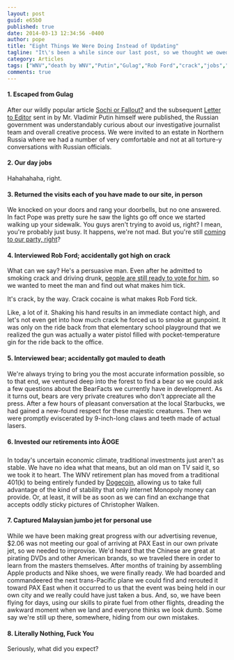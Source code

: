 ```yaml
---
layout: post
guid: e65b0
published: true
date: 2014-03-13 12:34:56 -0400
author: pope
title: "Eight Things We Were Doing Instead of Updating"
tagline: "It\'s been a while since our last post, so we thought we owed you all a bit of an explanation. Things around here have been very busy lately, and we haven\'t been keeping up with our previously rigorous post regimen. Here\'s a list of the ten most important things that have been keeping us from you all this time."
category: Articles
tags: ["WNV","death by WNV","Putin","Gulag","Rob Ford","crack","jobs","Malaysian jumbo jets","too busy masturbating","bears","Entirely Too Soon","DOGE","Dogecoin"]
comments: true 
---
```


#### 1\. Escaped from Gulag

After our wildly popular article [Sochi or Fallout?](http://warrantynowvoid.com/post/81814) and the subsequent [Letter to Editor](http://warrantynowvoid.com/post/05fbe) sent in by Mr. Vladimir Putin himself were published, the Russian government was understandably curious about our investigative journalist team and overall creative process. We were invited to an estate in Northern Russia where we had a number of very comfortable and not at all torture-y conversations with Russian officials.

#### 2\. Our day jobs

Hahahahaha, right.

#### 3\. Returned the visits each of you have made to our site, in person

We knocked on your doors and rang your doorbells, but no one answered. In fact Pope was pretty sure he saw the lights go off once we started walking up your sidewalk. You guys aren't trying to avoid us, right? I mean, you're probably just busy. It happens, we're not mad. But you're still [coming to our party, right](http://warrantynowvoid.com/post/b237d)?

#### 4\. Interviewed Rob Ford; accidentally got high on crack

What can we say? He's a persuasive man. Even after he admitted to smoking crack and driving drunk, [people are still ready to vote for him](http://warrantynowvoid.com/post/19fd6), so we wanted to meet the man and find out what makes him tick.

It's crack, by the way. Crack cocaine is what makes Rob Ford tick.

Like, a lot of it. Shaking his hand results in an immediate contact high, and let's not even get into how much crack he forced us to smoke at gunpoint. It was only on the ride back from that elementary school playground that we realized the gun was actually a water pistol filled with pocket-temperature gin for the ride back to the office.

#### 5\. Interviewed bear; accidentally got mauled to death

We're always trying to bring you the most accurate information possible, so to that end, we ventured deep into the forest to find a bear so we could ask a few questions about the BearFacts we currently have in development. As it turns out, bears are very private creatures who don't appreciate all the press. After a few hours of pleasant conversation at the local Starbucks, we had gained a new-found respect for these majestic creatures. Then we were promptly eviscerated by 9-inch-long claws and teeth made of actual lasers.

#### 6\. Invested our retirements into ÃOGE

In today's uncertain economic climate, traditional investments just aren't as stable. We have no idea what that means, but an old man on TV said it, so we took it to heart. The WNV retirement plan has moved from a traditional 401(k) to being entirely funded by [Dogecoin](http://dogecoin.com), allowing us to take full advantage of the kind of stability that only internet Monopoly money can provide. Or, at least, it will be as soon as we can find an exchange that accepts oddly sticky pictures of Christopher Walken.

#### 7\. Captured Malaysian jumbo jet for personal use

While we have been making great progress with our advertising revenue, $2.06 was not meeting our goal of arriving at PAX East in our own private jet, so we needed to improvise. We'd heard that the Chinese are great at pirating DVDs and other American brands, so we traveled there in order to learn from the masters themselves. After months of training by assembling Apple products and Nike shoes, we were finally ready. We had boarded and commandeered the next trans-Pacific plane we could find and rerouted it toward PAX East when it occurred to us that the event was being held in our own city and we really could have just taken a bus. And, so, we have been flying for days, using our skills to pirate fuel from other flights, dreading the awkward moment when we land and everyone thinks we look dumb. Some say we're still up there, somewhere, hiding from our own mistakes.

#### 8\. Literally Nothing, Fuck You

Seriously, what did you expect?